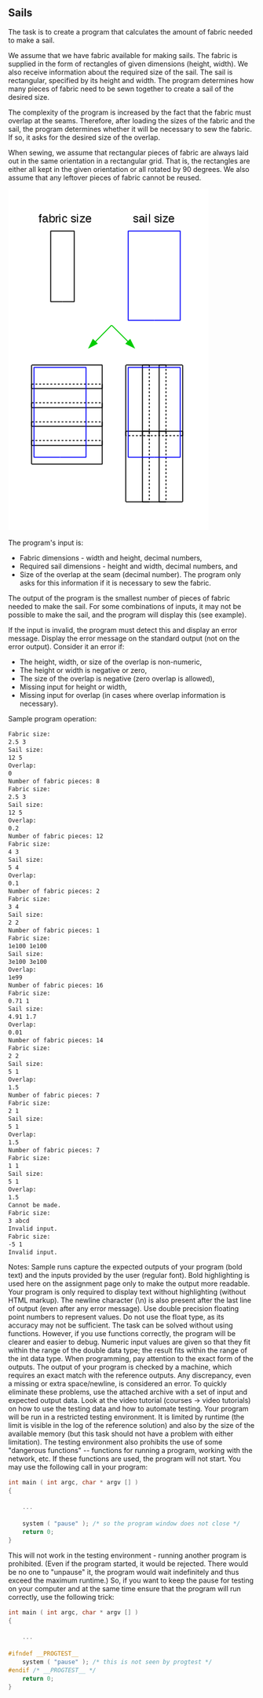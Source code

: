 ## Sails

The task is to create a program that calculates the amount of fabric needed to make a sail.

We assume that we have fabric available for making sails. The fabric is supplied in the form of rectangles of given dimensions (height, width). We also receive information about the required size of the sail. The sail is rectangular, specified by its height and width. The program determines how many pieces of fabric need to be sewn together to create a sail of the desired size.

The complexity of the program is increased by the fact that the fabric must overlap at the seams. Therefore, after loading the sizes of the fabric and the sail, the program determines whether it will be necessary to sew the fabric. If so, it asks for the desired size of the overlap.

When sewing, we assume that rectangular pieces of fabric are always laid out in the same orientation in a rectangular grid. That is, the rectangles are either all kept in the given orientation or all rotated by 90 degrees. We also assume that any leftover pieces of fabric cannot be reused.

![](img.png)

The program's input is:

- Fabric dimensions - width and height, decimal numbers,
- Required sail dimensions - height and width, decimal numbers, and
- Size of the overlap at the seam (decimal number). The program only asks for this information if it is necessary to sew the fabric.

The output of the program is the smallest number of pieces of fabric needed to make the sail. For some combinations of inputs, it may not be possible to make the sail, and the program will display this (see example).

If the input is invalid, the program must detect this and display an error message. Display the error message on the standard output (not on the error output). Consider it an error if:

- The height, width, or size of the overlap is non-numeric,
- The height or width is negative or zero,
- The size of the overlap is negative (zero overlap is allowed),
- Missing input for height or width,
- Missing input for overlap (in cases where overlap information is necessary).

Sample program operation:
```plaintext
Fabric size:
2.5 3
Sail size:
12 5
Overlap:
0
Number of fabric pieces: 8
Fabric size:
2.5 3
Sail size:
12 5
Overlap:
0.2
Number of fabric pieces: 12
Fabric size:
4 3
Sail size:
5 4
Overlap:
0.1
Number of fabric pieces: 2
Fabric size:
3 4
Sail size:
2 2
Number of fabric pieces: 1
Fabric size:
1e100 1e100
Sail size:
3e100 3e100
Overlap:
1e99
Number of fabric pieces: 16
Fabric size:
0.71 1
Sail size:
4.91 1.7
Overlap:
0.01
Number of fabric pieces: 14
Fabric size:
2 2
Sail size:
5 1
Overlap:
1.5
Number of fabric pieces: 7
Fabric size:
2 1
Sail size:
5 1
Overlap:
1.5
Number of fabric pieces: 7
Fabric size:
1 1
Sail size:
5 1
Overlap:
1.5
Cannot be made.
Fabric size:
3 abcd
Invalid input.
Fabric size:
-5 1
Invalid input.
```

Notes:
Sample runs capture the expected outputs of your program (bold text) and the inputs provided by the user (regular font). Bold highlighting is used here on the assignment page only to make the output more readable. Your program is only required to display text without highlighting (without HTML markup).
The newline character (\n) is also present after the last line of output (even after any error message).
Use double precision floating point numbers to represent values. Do not use the float type, as its accuracy may not be sufficient.
The task can be solved without using functions. However, if you use functions correctly, the program will be clearer and easier to debug.
Numeric input values are given so that they fit within the range of the double data type; the result fits within the range of the int data type.
When programming, pay attention to the exact form of the outputs. The output of your program is checked by a machine, which requires an exact match with the reference outputs. Any discrepancy, even a missing or extra space/newline, is considered an error. To quickly eliminate these problems, use the attached archive with a set of input and expected output data. Look at the video tutorial (courses -> video tutorials) on how to use the testing data and how to automate testing.
Your program will be run in a restricted testing environment. It is limited by runtime (the limit is visible in the log of the reference solution) and also by the size of the available memory (but this task should not have a problem with either limitation). The testing environment also prohibits the use of some "dangerous functions" -- functions for running a program, working with the network, etc. If these functions are used, the program will not start. You may use the following call in your program:

```c
int main ( int argc, char * argv [] )
{
   
    ...
       
    system ( "pause" ); /* so the program window does not close */
    return 0;
}
```

This will not work in the testing environment - running another program is prohibited. (Even if the program started, it would be rejected. There would be no one to "unpause" it, the program would wait indefinitely and thus exceed the maximum runtime.) So, if you want to keep the pause for testing on your computer and at the same time ensure that the program will run correctly, use the following trick:


```c
int main ( int argc, char * argv [] )
{
   
    ...
  
#ifndef __PROGTEST__
    system ( "pause" ); /* this is not seen by progtest */
#endif /* __PROGTEST__ */
    return 0;
}
```